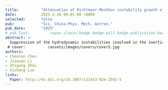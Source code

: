 ```yaml
---
title:          "Attenuation of Richtmyer-Meshkov instability growth of fluid layer via double shock"
date:           2025-2-20 00:01:00 +0800
selected:       false
pub:            "Sci. China-Phys. Mech. Astron."
pub_date:       "2025"
# pub_last:       ' <span class="badge badge-pill badge-publication badge-success">Spotlight</span>'
abstract: >-
  Suppression of the hydrodynamic instabilities involved in the inertial confinement fusion has attracted much attention but remains a challenge. In this work, we report the first theoretical analysis and experimental validation on attenuating the instability growth of a shock-accelerated fluid layer through a second shock impact. An analytical model is established to predict linear growth rates of the perturbations at two interfaces of the layer by considering both the effects of interface coupling and reverberating waves. 
 # cover:          /assets/images/covers/cover5.jpg
authors:
- Chenren Chen
- Jiaxuan Li
- Zhigang Zhai
- Xisheng Luo
links:
  Paper: http://dx.doi.org/10.1007/s11433-024-2592-5
---
```


